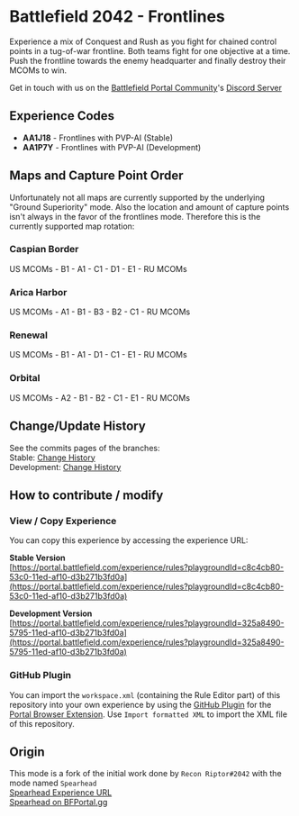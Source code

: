 # Battlefield 2042 - Frontlines
Experience a mix of Conquest and Rush as you fight for chained control points in a tug-of-war frontline. Both teams fight for one objective at a time. Push the frontline towards the enemy headquarter and finally destroy their MCOMs to win.

Get in touch with us on the [Battlefield Portal Community](https://www.bfportal.gg)'s [Discord Server](https://discord.gg/8un9qY5AvV)

## Experience Codes
- **AA1J18** - Frontlines with PVP-AI (Stable)
- **AA1P7Y** - Frontlines with PVP-AI (Development)

## Maps and Capture Point Order
Unfortunately not all maps are currently supported by the underlying "Ground Superiority" mode. Also the location and amount of capture points isn't always in the favor of the frontlines mode. Therefore this is the currently supported map rotation:

### Caspian Border
US MCOMs - B1 - A1 - C1 - D1 - E1 - RU MCOMs
### Arica Harbor
US MCOMs - A1 - B1 - B3 - B2 - C1 - RU MCOMs
### Renewal
US MCOMs - B1 - A1 - D1 - C1 - E1 - RU MCOMs
### Orbital
US MCOMs - A2 - B1 - B2 - C1 - E1 - RU MCOMs

## Change/Update History
See the commits pages of the branches:  
Stable: [Change History](https://github.com/RoflKartoffelDE/bf2042-portal-experience-frontlines/commits/development])  
Development: [Change History](https://github.com/RoflKartoffelDE/bf2042-portal-experience-frontlines/commits/development)  

## How to contribute / modify
### View / Copy Experience
You can copy this experience by accessing the experience URL:

**Stable Version**  
[https://portal.battlefield.com/experience/rules?playgroundId=c8c4cb80-53c0-11ed-af10-d3b271b3fd0a](https://portal.battlefield.com/experience/rules?playgroundId=c8c4cb80-53c0-11ed-af10-d3b271b3fd0a)

**Development Version**   
[https://portal.battlefield.com/experience/rules?playgroundId=325a8490-5795-11ed-af10-d3b271b3fd0a](https://portal.battlefield.com/experience/rules?playgroundId=325a8490-5795-11ed-af10-d3b271b3fd0a)

### GitHub Plugin
You can import the `workspace.xml` (containing the Rule Editor part) of this repository into your own experience by using the [GitHub Plugin](https://github.com/RoflKartoffelDE/bf2042-portal-github-plugin) for the [Portal Browser Extension](https://github.com/LennardF1989/BF2042-Portal-Extensions).
Use `Import formatted XML` to import the XML file of this repository.

## Origin
This mode is a fork of the initial work done by `Recon Riptor#2042` with the mode named `Spearhead`  
[Spearhead Experience URL](https://portal.battlefield.com/experience/rules?playgroundId=1bf78a90-146a-11ed-9761-a585402439aa)  
[Spearhead on BFPortal.gg](https://bfportal.gg/mods/spearhead)
